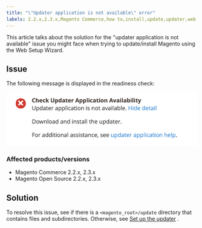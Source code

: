 ```yaml
---
title: "\"Updater application is not available\" error"
labels: 2.2.x,2.3.x,Magento Commerce,how to,install,update,updater,web setup wizard
---
```


This article talks about the solution for the "updater application is not available" issue you might face when trying to update/install Magento using the Web Setup Wizard.

## Issue

The following message is displayed in the readiness check:

![Screen_Shot_2019-08-29_at_1.39.12_PM.png](assets/Screen_Shot_2019-08-29_at_1.39.12_PM.png)

### Affected products/versions

* Magento Commerce 2.2.x, 2.3.x
* Magento Open Source 2.2.x, 2.3.x

 
## Solution

To resolve this issue, see if there is a `<magento_root>/update` directory that contains files and subdirectories. Otherwise, see [Set up the updater](https://devdocs.magento.com/guides/v2.3/comp-mgr/updater/update-updater.html) .
